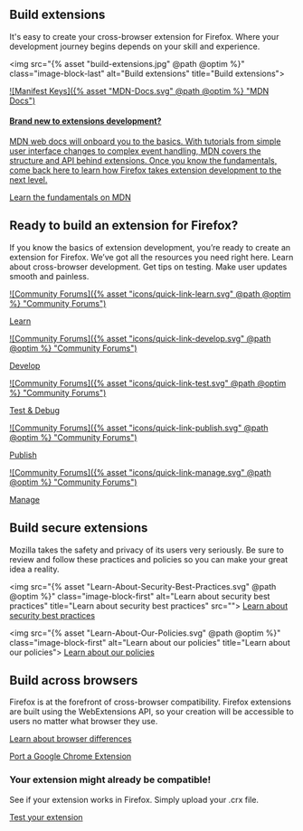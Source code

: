 <!-- Section Intro -->
<div class="panel-intro bg-dark">
<div class="bg"></div>

<div class="grid-container grid-x grid-padding-x align-center align-middle panel-nested">
<div class="cell small-12 medium-6" markdown="1">

## Build extensions

It's easy to create your cross-browser extension for Firefox. Where your development journey begins depends on your skill and experience.

</div>
<div class="cell small-12 medium-6">

<img src="{% asset "build-extensions.jpg" @path @optim %}" class="image-block-last" alt="Build extensions" title="Build extensions">

</div>
</div>

<div class="tiles-container">
<div class="grid-container grid-x grid-padding-x align-center">

<!-- Tile 1 -->
<a href="https://developer.mozilla.org/docs/Mozilla/Add-ons/WebExtensions/What_are_WebExtensions" class="cell small-12 medium-12 tile illustrated-tile tile-block-link">
<div class="block-link" markdown="1">

![Manifest Keys]({% asset "MDN-Docs.svg" @path @optim %} "MDN Docs")

#### Brand new to extensions development?

MDN web docs will onboard you to the basics. With tutorials from simple user interface changes to complex event handling, MDN covers the structure and API behind extensions. Once you know the fundamentals, come back here to learn how Firefox takes extension development to the next level.

<span class="block-link-inline">Learn the fundamentals on MDN</span>

</div>
</a>
<!-- END: Tile 1 -->

</div>
</div>
</div>
<!-- END: Section Intro -->

<!-- Section -->
<div class="panel-collapse quick-links">
<div class="grid-container grid-x grid-padding-x align-space-between">
<div class="cell small-12" markdown="1">

## Ready to build an extension for Firefox?

If you know the basics of extension development, you’re ready to create an extension for Firefox. We’ve got all the resources you need right here. Learn about cross-browser development. Get tips on testing. Make user updates smooth and painless.

</div>

<!-- Tile -->
<a href="/extension-basics/" class="cell auto tile tile-block-link">
<div class="block-link" markdown="1">

![Community Forums]({% asset "icons/quick-link-learn.svg" @path @optim %} "Community Forums")

<p><span class="block-link-inline">Learn</span></p>

</div>
</a>
<!-- END: Tile -->

<!-- Tile -->
<a href="/documentation/develop/" class="cell auto tile tile-block-link">
<div class="block-link" markdown="1">

![Community Forums]({% asset "icons/quick-link-develop.svg" @path @optim %} "Community Forums")

<p><span class="block-link-inline">Develop</span></p>

</div>
</a>
<!-- END: Tile -->

<!-- Tile -->
<a href="/documentation/develop/temporary-installation-in-firefox/" class="cell auto tile tile-block-link">
<div class="block-link" markdown="1">

![Community Forums]({% asset "icons/quick-link-test.svg" @path @optim %} "Community Forums")

<p><span class="block-link-inline">Test & Debug</span></p>

</div>
</a>
<!-- END: Tile -->

<!-- Tile -->
<a href="/documentation/publish/" class="cell auto tile tile-block-link">
<div class="block-link" markdown="1">

![Community Forums]({% asset "icons/quick-link-publish.svg" @path @optim %} "Community Forums")

<p><span class="block-link-inline">Publish</span></p>

</div>
</a>
<!-- END: Tile -->

<!-- Tile -->
<a href="/documentation/manage/" class="cell auto tile tile-block-link">
<div class="block-link" markdown="1">

![Community Forums]({% asset "icons/quick-link-manage.svg" @path @optim %} "Community Forums")

<p><span class="block-link-inline">Manage</span></p>

</div>
</a>
<!-- END: Tile -->

</div>
</div>

<!-- Section -->
<div class="panel-collapse">
<div class="grid-container grid-x grid-padding-x align-center">
<div class="cell small-12" markdown="1">

## Build secure extensions

Mozilla takes the safety and privacy of its users very seriously. Be sure to review and follow these practices and policies so you can make your great idea a reality.

</div>
</div>

<div class="grid-container grid-x grid-padding-x align-center">
<div class="cell small-12 medium-6" markdown="1">

<img src="{% asset "Learn-About-Security-Best-Practices.svg" @path @optim %}" class="image-block-first" alt="Learn about security best practices" title="Learn about security best practices" src="">
[Learn about security best practices](/documentation/develop/build-a-secure-extension.md)

</div>
<div class="cell small-12 medium-6" markdown="1">

<img src="{% asset "Learn-About-Our-Policies.svg" @path @optim %}" class="image-block-first" alt="Learn about our policies" title="Learn about our policies">
[Learn about our policies](/documentation/publish/add-on-policies.md)

</div>
</div>
</div>

<!-- Section -->
<div class="panel-collapse">
<div class="grid-container grid-x grid-padding-x align-center">
<div class="cell small-12 medium-6" markdown="1">

## Build across browsers

</div>
<div class="cell small-12 medium-6" markdown="1">

Firefox is at the forefront of cross-browser compatibility. Firefox extensions are built using the WebExtensions API, so your creation will be accessible to users no matter what browser they use.

[Learn about browser differences](https://developer.mozilla.org/docs/Mozilla/Add-ons/WebExtensions/Chrome_incompatibilities)

[Port a Google Chrome Extension](https://developer.mozilla.org/docs/Mozilla/Add-ons/WebExtensions/Porting_a_Google_Chrome_extension)

</div>
</div>
</div>

<!-- Section CTA -->
<div class="section-cta bg-dark" style="background-image: url({% asset "extension-bg.svg" @path @optim %});">
<div class="img" style="background-image: url({% asset "extension-v2.svg" @path @optim %});"></div>
<div class="grid-container grid-x grid-padding-x align-middle">
<div class="cell small-12 large-4 xlarge-3 xlarge-offset-1" markdown="1">

### Your extension might already be compatible!

See if your extension works in Firefox. Simply upload your .crx file.

[Test your extension](https://www.extensiontest.com/)

</div>
</div>
</div>
<!-- END: Section CTA -->
